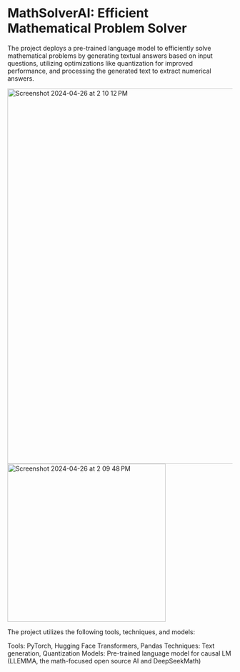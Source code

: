 # MathSolverAI: Efficient Mathematical Problem Solver
The project deploys a pre-trained language model to efficiently solve mathematical problems by generating textual answers based on input questions, utilizing optimizations like quantization for improved performance, and processing the generated text to extract numerical answers.

<img width="841" alt="Screenshot 2024-04-26 at 2 10 12 PM" src="https://github.com/yujansaya/ai_math_solver/assets/109923065/053989ed-e2a1-4b91-af8f-bb96becafd4e">
<img width="354" alt="Screenshot 2024-04-26 at 2 09 48 PM" src="https://github.com/yujansaya/ai_math_solver/assets/109923065/0213c032-685a-4d07-9602-335e0191f527">

The project utilizes the following tools, techniques, and models:

Tools: PyTorch, Hugging Face Transformers, Pandas
Techniques: Text generation, Quantization
Models: Pre-trained language model for causal LM (LLEMMA, the math-focused open source AI and DeepSeekMath)
